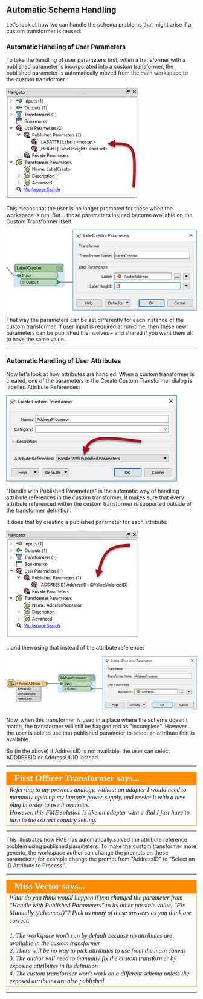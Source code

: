 ## Automatic Schema Handling ##

Let's look at how we can handle the schema problems that might arise if a custom transformer is reused.


### Automatic Handling of User Parameters ###
To take the handling of user parameters first, when a transformer with a published parameter is incorporated into a custom transformer, the published parameter is automatically moved from the main workspace to the custom transformer.

![](./Images/Img3.024.CustomTransformerRePublishedParameter.png)

This means that the user is no longer prompted for these when the workspace is run! But... those parameters instead become available on the Custom Transformer itself:

![](./Images/Img3.025.CustomTransformerParameterInCanvas.png)

That way the parameters can be set differently for each instance of the custom transformer. If user input is required at run-time, then these new parameters can be published themselves - and shared if you want them all to have the same value.

---

### Automatic Handling of User Attributes ###

Now let's look at how attributes are handled. When a custom transformer is created, one of the parameters in the Create Custom Transformer dialog is labelled Attribute References:

![](./Images/Img3.026.CustomTransformerHandleWithOption.png)

"Handle with Published Parameters" is the automatic way of handling attribute references in the custom transformer. It makes sure that every attribute referenced within the custom transformer is supported outside of the transformer definition.

It does that by creating a published parameter for each attribute:

![](./Images/Img3.027.CustomTransformerAttributeReferenceParam.png)

...and then using that instead of the attribute reference:

![](./Images/Img3.028.CustomTransformerAttributeReferenceCanvas.png)

Now, when this transformer is used in a place where the schema doesn't match, the transformer will still be flagged red as "incomplete". However... the user is able to use that published parameter to select an attribute that *is* available.

So (in the above) if AddressID is not available, the user can select ADDRESSID or AddressUUID instead.

---

<!--Person X Says Section-->

<table style="border-spacing: 0px">
<tr>
<td style="vertical-align:middle;background-color:darkorange;border: 2px solid darkorange">
<i class="fa fa-quote-left fa-lg fa-pull-left fa-fw" style="color:white;padding-right: 12px;vertical-align:text-top"></i>
<span style="color:white;font-size:x-large;font-weight: bold;font-family:serif">First Officer Transformer says...</span>
</td>
</tr>

<tr>
<td style="border: 1px solid darkorange">
<span style="font-family:serif; font-style:italic; font-size:larger">
Referring to my previous analogy, without an adapter I would need to manually open up my laptop's power supply, and rewire it with a new plug in order to use it overseas.
<br>However, this FME solution is like an adapter with a dial I just have to turn to the correct country setting.
</span>
</td>
</tr>
</table>

---

This illustrates how FME has automatically solved the attribute reference problem using published parameters. To make the custom transformer more generic, the workspace author can change the prompts on these parameters; for example change the prompt from "AddressID" to "Select an ID Attribute to Process".

---

<!--Person X Says Section-->

<table style="border-spacing: 0px">
<tr>
<td style="vertical-align:middle;background-color:darkorange;border: 2px solid darkorange">
<i class="fa fa-quote-left fa-lg fa-pull-left fa-fw" style="color:white;padding-right: 12px;vertical-align:text-top"></i>
<span style="color:white;font-size:x-large;font-weight: bold;font-family:serif">Miss Vector says...</span>
</td>
</tr>

<tr>
<td style="border: 1px solid darkorange">
<span style="font-family:serif; font-style:italic; font-size:larger">
What do you think would happen if you changed the parameter from "Handle with Published Parameters" to its other possible value, "Fix Manually (Advanced)"? Pick as many of these answers as you think are correct:
<br><br>1. The workspace won't run by default because no attributes are available in the custom transformer
<br>2. There will be no way to pick attributes to use from the main canvas
<br>3. The author will need to manually fix the custom transformer by exposing attributes in its definition
<br>4. The custom transformer won't work on a different schema unless the exposed attributes are also published 
</span>
</td>
</tr>
</table>

---
